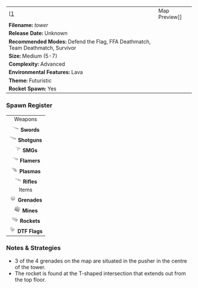 |                                                                                   |                                                       |
|-----------------------------------------------------------------------------------|-------------------------------------------------------|
| \[[1](File:Tower.png%7Cthumb%7Ccenter)|Map Preview\]\]                            | **Author: Quinton Reeves and Derek "*JoJo*" Stegall** |
| **Filename:** *tower*                                                             |
| **Release Date:** Unknown                                                         |
| **Recommended Modes:** Defend the Flag, FFA Deathmatch, Team Deathmatch, Survivor |
| **Size:** Medium (5-7)                                                            |
| **Complexity:** Advanced                                                          |
| **Environmental Features:** Lava                                                  |
| **Theme:** Futuristic                                                             |
| **Rocket Spawn:** Yes                                                             |

### Spawn Register

|                                                                                             |
|:-------------------------------------------------------------------------------------------:|
|                                           Weapons                                           |
|     <img src="Sword.png" title="fig:Sword.png" alt="Sword.png" width="20" /> **Swords**     |
| <img src="Shotgun.png" title="fig:Shotgun.png" alt="Shotgun.png" width="20" /> **Shotguns** |
|         <img src="Smg.png" title="fig:Smg.png" alt="Smg.png" width="20" /> **SMGs**         |
|   <img src="Flamer.png" title="fig:Flamer.png" alt="Flamer.png" width="20" /> **Flamers**   |
|   <img src="Plasma.png" title="fig:Plasma.png" alt="Plasma.png" width="20" /> **Plasmas**   |
|     <img src="Rifle.png" title="fig:Rifle.png" alt="Rifle.png" width="20" /> **Rifles**     |
|                                            Items                                            |
| <img src="Grenade.png" title="fig:Grenade.png" alt="Grenade.png" width="20" /> **Grenades** |
|       <img src="Mine.png" title="fig:Mine.png" alt="Mine.png" width="20" /> **Mines**       |
|   <img src="Rocket.png" title="fig:Rocket.png" alt="Rocket.png" width="20" /> **Rockets**   |
|     <img src="Flag.png" title="fig:Flag.png" alt="Flag.png" width="20" /> **DTF Flags**     |

### Notes & Strategies

-   3 of the 4 grenades on the map are situated in the pusher in the centre of the tower.
-   The rocket is found at the T-shaped intersection that extends out from the top floor.

